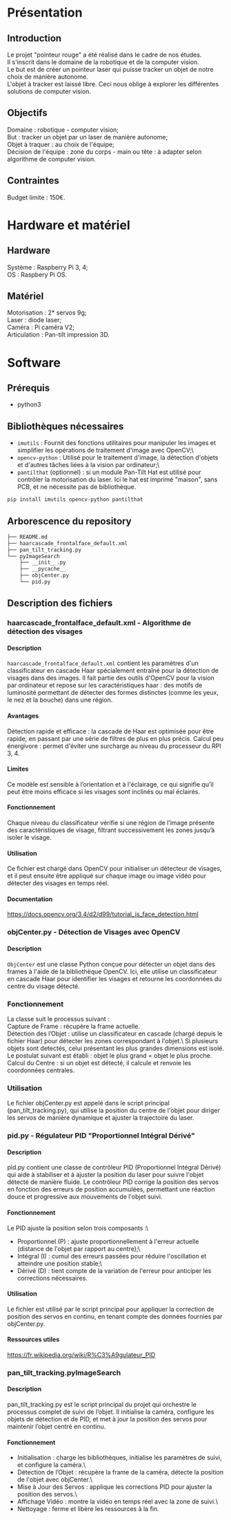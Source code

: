 # Présentation

## Introduction
Le projet "pointeur rouge" a été réalisé dans le cadre de nos études.\
Il s'inscrit dans le domaine de la robotique et de la computer vision.\
Le but est de créer un pointeur laser qui puisse tracker un objet de notre choix
de manière autonome.\
L'objet à tracker est laissé libre. Ceci nous oblige à explorer les
différentes solutions de computer vision.

## Objectifs
Domaine : robotique - computer vision;\
But : tracker un objet par un laser de manière autonome;\
Objet à traquer : au choix de l'équipe;\
Décision de l'équipe : zone du corps - main ou tête : à adapter selon algorithme
de computer vision.

## Contraintes
Budget limite : 150€.

# Hardware et matériel

## Hardware
Système : Raspberry Pi 3, 4;\
OS : Raspbery Pi OS.

## Matériel
Motorisation : 2* servos 9g;\
Laser : diode laser;\
Caméra : Pi caméra V2;\
Articulation : Pan-tilt impression 3D.

# Software

## Prérequis
- python3

## Bibliothèques nécessaires
- `imutils` : Fournit des fonctions utilitaires pour manipuler les images et simplifier les opérations de traitement d'image avec OpenCV;\
- `opencv-python` : Utilisé pour le traitement d'image, la détection d'objets et d'autres tâches liées à la vision par ordinateur;\
- `pantilthat` (optionnel) : si un module Pan-Tilt Hat est utilisé pour contrôler la motorisation du laser. Ici le hat est imprimé "maison", sans PCB, et ne nécessite pas de bibliothèque.
 
```bash
pip install imutils opencv-python pantilthat
```

## Arborescence du repository
```bash
├── README.md
├── haarcascade_frontalface_default.xml
├── pan_tilt_tracking.py
└── pyImageSearch
    ├── __init__.py
    ├── __pycache__
    ├── objCenter.py
    └── pid.py
```

## Description des fichiers

### haarcascade_frontalface_default.xml - Algorithme de détection des visages
#### Description
`haarcascade_frontalface_default.xml` contient les paramètres d'un classificateur en cascade Haar spécialement entraîné pour la détection de visages dans des images. Il fait partie des outils d'OpenCV pour la vision par ordinateur et repose sur les caractéristiques haar : des motifs de luminosité permettant de détecter des formes distinctes (comme les yeux, le nez et la bouche) dans une région.

#### Avantages
Détection rapide et efficace : la cascade de Haar est optimisée pour être rapide, en passant par une série de filtres de plus en plus précis.
Calcul peu énergivore : permet d'éviter une surcharge au niveau du processeur
du RPI 3, 4.

#### Limites
Ce modèle est sensible à l’orientation et à l'éclairage, ce qui signifie qu’il peut être moins efficace si les visages sont inclinés ou mal éclairés.

#### Fonctionnement
Chaque niveau du classificateur vérifie si une région de l’image présente des caractéristiques de visage, filtrant successivement les zones jusqu’à isoler le visage.

#### Utilisation
Ce fichier est chargé dans OpenCV pour initialiser un détecteur de visages, et il peut ensuite être appliqué sur chaque image ou image vidéo pour détecter des visages en temps réel.

#### Documentation
https://docs.opencv.org/3.4/d2/d99/tutorial_js_face_detection.html

### objCenter.py - Détection de Visages avec OpenCV
#### Description
`ObjCenter` est une classe Python conçue pour détecter un objet dans des frames à l'aide de la bibliothèque OpenCV. Ici, elle utilise un classificateur en cascade Haar pour identifier les visages et retourne les coordonnées du centre du visage détecté.

### Fonctionnement 
La classe suit le processus suivant :\
Capture de Frame : récupère la frame actuelle.\
Détection des l’Objet : utilise un classificateur en cascade (chargé depuis le fichier Haar) pour détecter les zones correspondant à l'objet.\ Si plusieurs objets sont detectés, celui présentant les plus grandes dimensions est isolé. Le postulat suivant est établi : objet le plus grand = objet le plus proche.\
Calcul du Centre : si un objet est détecté, il calcule et renvoie les coordonnées centrales.

### Utilisation
Le fichier objCenter.py est appelé dans le script principal (pan_tilt_tracking.py), qui utilise la position du centre de l'objet pour diriger les servos de manière dynamique et ajuster la trajectoire du laser.

### pid.py - Régulateur PID "Proportionnel Intégral Dérivé"
#### Description
pid.py contient une classe de contrôleur PID (Proportionnel Intégral Dérivé) qui aide à stabiliser et à ajuster la position du laser pour suivre l'objet détecté de manière fluide. Le contrôleur PID corrige la position des servos en fonction des erreurs de position accumulées, permettant une réaction douce et progressive aux mouvements de l'objet suivi.

#### Fonctionnement
Le PID ajuste la position selon trois composants :\
- Proportionnel (P) : ajuste proportionnellement à l'erreur actuelle (distance de l'objet par rapport au centre);\
- Intégral (I) : cumul des erreurs passées pour réduire l'oscillation et atteindre une position stable;\
- Dérivé (D) : tient compte de la variation de l'erreur pour anticiper les corrections nécessaires.

#### Utilisation
Le fichier est utilisé par le script principal pour appliquer la correction de position des servos en continu, en tenant compte des données fournies par objCenter.py.

#### Ressources utiles
https://fr.wikipedia.org/wiki/R%C3%A9gulateur_PID

### pan_tilt_tracking.pyImageSearch
#### Description
pan_tilt_tracking.py est le script principal du projet qui orchestre le processus complet de suivi de l’objet. Il initialise la caméra, configure les objets de détection et de PID, et met à jour la position des servos pour maintenir l’objet centré en continu.

#### Fonctionnement

- Initialisation : charge les bibliothèques, initialise les paramètres de suivi, et configure la caméra.\
- Détection de l’Objet : récupère la frame de la caméra, détecte la position de l'objet avec objCenter.\
- Mise à Jour des Servos : applique les corrections PID pour ajuster la position des servos.\
- Affichage Vidéo : montre la vidéo en temps réel avec la zone de suivi.\
- Nettoyage : ferme et libère les ressources à la fin.
